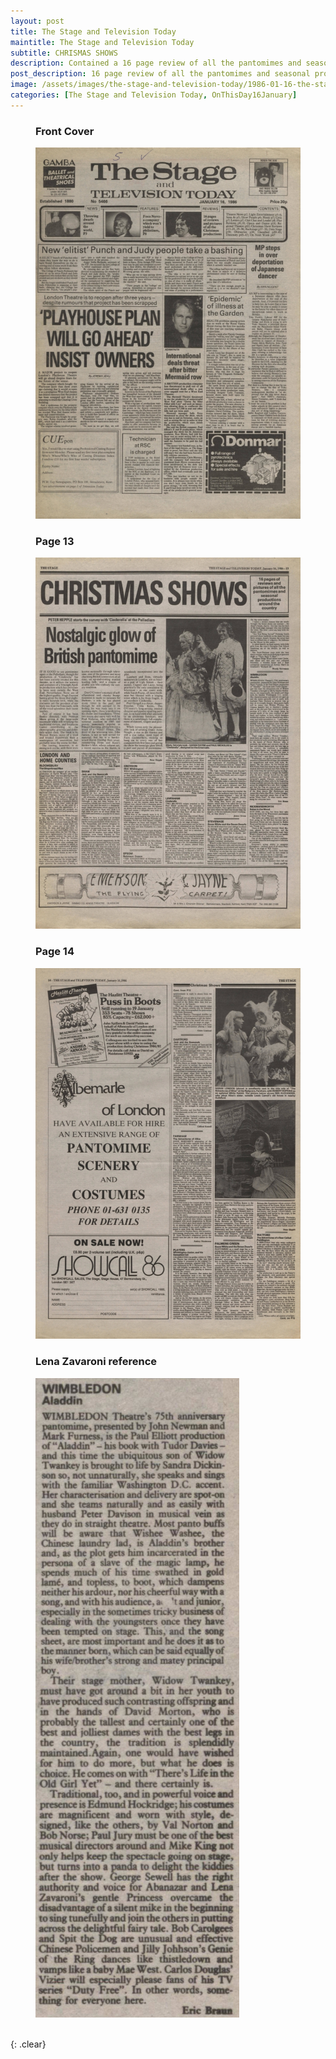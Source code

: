 ```yaml
---
layout: post
title: The Stage and Television Today
maintitle: The Stage and Television Today
subtitle: CHRISMAS SHOWS
description: Contained a 16 page review of all the pantomimes and seasonal productions around the country.
post_description: 16 page review of all the pantomimes and seasonal productions around the country.
image: /assets/images/the-stage-and-television-today/1986-01-16-the-stage-and-television-today-front-cover.jpg
categories: [The Stage and Television Today, OnThisDay16January]
---
```


<figure class="fig1">
<figcaption>
<h3 id="front-cover">Front Cover</h3>
</figcaption>
<a href="/assets/images/the-stage-and-television-today/1986-01-16-the-stage-and-television-today-front-cover.jpg"><img src="/assets/images/the-stage-and-television-today/1986-01-16-the-stage-and-television-today-front-cover.jpg" class="full-width zoom-in"></a>
<figcaption>
<h3 id="page-13">Page 13</h3>
</figcaption>
<a href="/assets/images/the-stage-and-television-today/1986-01-16-the-stage-and-television-today-page-13.jpg"><img src="/assets/images/the-stage-and-television-today/1986-01-16-the-stage-and-television-today-page-13.jpg" class="full-width zoom-in"></a>
<figcaption>
<h3 id="page-14">Page 14</h3>
</figcaption>
<a href="/assets/images/the-stage-and-television-today/1986-01-16-the-stage-and-television-today-page-14.jpg"><img src="/assets/images/the-stage-and-television-today/1986-01-16-the-stage-and-television-today-page-14.jpg" class="full-width zoom-in"></a>
</figure>

<figure class="fig2">
<figcaption>
<h3 id="lena-zavaroni-reference">Lena Zavaroni reference</h3>
</figcaption>
<a href="/assets/images/the-stage-and-television-today/1986-01-16-the-stage-and-television-today-page-13-cropped.jpg"><img src="/assets/images/the-stage-and-television-today/1986-01-16-the-stage-and-television-today-page-13-cropped.jpg" class="full-width zoom-in"></a>
</figure>

<br />{: .clear}
